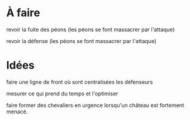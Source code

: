 # À faire

revoir la fuite des péons (les péons se font massacrer par l'attaque)

revoir la défense (les péons se font massacrer par l'attaque)

# Idées 

faire une ligne de front où sont centralisées les défenseurs 

mesurer ce qui prend du temps et l'optimiser

faire former des chevaliers en urgence lorsqu'un château est fortement menacé.

